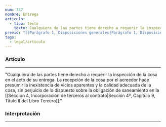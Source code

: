 ```yaml
---
num: 747
nombre: Entrega
articulo:
  - tipo: texto
    texto: Cualquiera de las partes tiene derecho a requerir la inspección de la cosa en el acto de su entrega. La recepción de la cosa por el acreedor hace presumir la inexistencia de vicios aparentes y la calidad adecuada de la cosa, sin perjuicio de lo dispuesto sobre la obligación de saneamiento en la Sección 4ª, Capítulo 9, Título II del Libro Tercero.
previo: "[[Parágrafo 1, Disposiciones generales|Parágrafo 1, Disposiciones generales]]"
tags:
  - legal/articulo
---
```

### Artículo
---
"Cualquiera de las partes tiene derecho a requerir la inspección de la cosa en el acto de su entrega. La recepción de la cosa por el acreedor hace presumir la inexistencia de vicios aparentes y la calidad adecuada de la cosa, sin perjuicio de lo dispuesto sobre la obligación de saneamiento en la [[Sección 4, Incorporación de terceros al contrato|Sección 4ª, Capítulo 9, Título II del Libro Tercero]]."

### Interpretación
---
